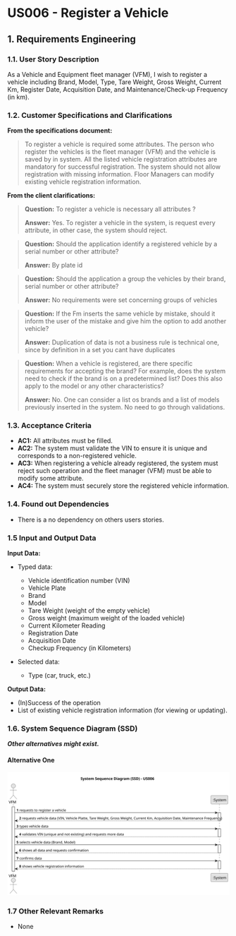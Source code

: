 # US006 - Register a Vehicle


## 1. Requirements Engineering

### 1.1. User Story Description

As a Vehicle and Equipment fleet manager (VFM), I wish to register a vehicle including Brand, Model, Type, Tare Weight, Gross Weight, Current Km, Register Date, Acquisition Date, and Maintenance/Check-up Frequency (in km).

### 1.2. Customer Specifications and Clarifications 

**From the specifications document:**

>  To register a vehicle is required some attributes. The person who register the vehicles is the fleet manager (VFM) and the vehicle is saved by in system. 
>  All the listed vehicle registration attributes are mandatory for successful registration. The system should not allow registration with missing information.
>  Floor Managers can modify existing vehicle registration information.
 
**From the client clarifications:**

> **Question:** To register a vehicle is necessary all attributes ?
> 
> **Answer:** Yes. To register a vehicle in the system, is request every attribute, in other case, the system should reject.

> **Question:** Should the application identify a registered vehicle by a serial number or other attribute?
>
> **Answer:** By plate id

> **Question:** Should the application a group the vehicles by their brand, serial number or other attribute?
>
> **Answer:** No requirements were set concerning groups of vehicles

>  **Question:** If the Fm inserts the same vehicle by mistake, should it inform the user of the mistake and give him the option to add another vehicle?
>
> **Answer:** Duplication of data is not a business rule is technical one, since by definition in a set you cant have duplicates

>  **Question:** When a vehicle is registered, are there specific requirements for accepting the brand? For example, does the system need to check if the brand is on a predetermined list? Does this also apply to the model or any other characteristics?
>
> **Answer:** No. One can consider a list os brands and a list of models previously inserted in the system. No need to go through validations.


### 1.3. Acceptance Criteria

* **AC1:** All attributes must be filled.
* **AC2:** The system must validate the VIN to ensure it is unique and corresponds to a non-registered vehicle.
* **AC3:** When registering a vehicle already registered, the system must reject such operation and the fleet manager (VFM) must be able to modify some attribute.
* **AC4:** The system must securely store the registered vehicle information.

### 1.4. Found out Dependencies

* There is a no dependency on others users stories.

### 1.5 Input and Output Data

**Input Data:**

* Typed data:
    * Vehicle identification number (VIN)
    * Vehicle Plate
    * Brand
    * Model
    * Tare Weight (weight of the empty vehicle)
    * Gross weight (maximum weight of the loaded vehicle)
    * Current Kilometer Reading
    * Registration Date
    * Acquisition Date
    * Checkup Frequency (in Kilometers)
	
* Selected data:
    * Type (car, truck, etc.)

**Output Data:**

* (In)Success of the operation
* List of existing vehicle registration information (for viewing or updating).

### 1.6. System Sequence Diagram (SSD)

**_Other alternatives might exist._**

#### Alternative One

![System Sequence Diagram - Alternative One](svg/us006-system-sequence-diagram-alternative-one.svg)

### 1.7 Other Relevant Remarks

* None